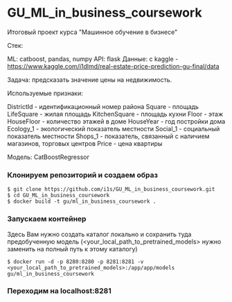 # GU_ML_in_business_coursework
Итоговый проект курса "Машинное обучение в бизнесе"

Стек:

ML: catboost, pandas, numpy
API: flask
Данные: с kaggle - https://www.kaggle.com/i1dlmd/real-estate-price-prediction-gu-final/data

Задача: предсказать значение цены на недвижимость. 

Используемые признаки:

DistrictId - идентификационный номер района
Square - площадь
LifeSquare - жилая площадь
KitchenSquare - площадь кухни
Floor - этаж
HouseFloor - количество этажей в доме
HouseYear - год постройки дома
Ecology_1 - экологический показатель местности
Social_1 - социальный показатель местности
Shops_1 - показатель, связанный с наличием магазинов, торговых центров
Price - цена квартиры



Модель: CatBoostRegressor

### Клонируем репозиторий и создаем образ
```
$ git clone https://github.com/i1s/GU_ML_in_business_coursework.git
$ cd GU_ML_in_business_coursework
$ docker build -t gu/ml_in_business_coursework .
```

### Запускаем контейнер

Здесь Вам нужно создать каталог локально и сохранить туда предобученную модель (<your_local_path_to_pretrained_models> нужно заменить на полный путь к этому каталогу)
```
$ docker run -d -p 8280:8280 -p 8281:8281 -v <your_local_path_to_pretrained_models>:/app/app/models gu/ml_in_business_coursework
```

### Переходим на localhost:8281
